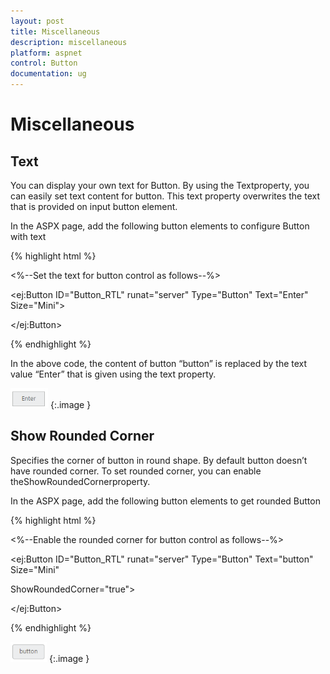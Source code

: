 ```yaml
---
layout: post
title: Miscellaneous
description: miscellaneous
platform: aspnet
control: Button
documentation: ug
---
```


# Miscellaneous

## Text

You can display your own text for Button. By using the Textproperty, you can easily set text content for button. This text property overwrites the text that is provided on input button element.

In the ASPX page, add the following button elements to configure Button with text



{% highlight html %}

<%--Set the text for button control as follows--%>

<ej:Button ID="Button_RTL" runat="server" Type="Button" Text="Enter" Size="Mini">

</ej:Button>



{% endhighlight %}



In the above code, the content of button “button” is replaced by the text value “Enter” that is given using the text property.

![](Miscellaneous_images/Miscellaneous_img1.png)
{:.image }


## Show Rounded Corner

Specifies the corner of button in round shape. By default button doesn’t have rounded corner. To set rounded corner, you can enable theShowRoundedCornerproperty.

In the ASPX page, add the following button elements to get rounded Button

{% highlight html %}

<%--Enable the rounded corner for button control as follows--%>

<ej:Button ID="Button_RTL" runat="server" Type="Button" Text="button" Size="Mini"

ShowRoundedCorner="true">

</ej:Button>



{% endhighlight %}



![](Miscellaneous_images/Miscellaneous_img2.png)
{:.image }


